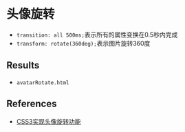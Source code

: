 # 头像旋转

- `transition: all 500ms;`表示所有的属性变换在0.5秒内完成
- `transform: rotate(360deg);`表示图片旋转360度

## Results
- `avatarRotate.html`

## References
- [CSS3实现头像旋转功能](https://blog.csdn.net/u014175572/article/details/51536271)